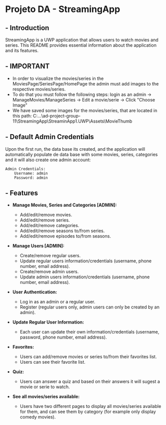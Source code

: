 # Projeto DA - StreamingApp

## - Introduction

StreamingApp is a UWP application that allows users to watch movies and series. This README provides essential information about the application and its features.

## - IMPORTANT

 - In order to visualize the movies/series in the MoviesPage/SeriesPage/HomePage the admin must add images to the respective movies/series.
 - To do that you must follow the following steps: login as an admin -> ManageMovies/ManageSeries -> Edit a movie/serie -> Click "Choose Image"
 - We have saved some images for the movies/series, that are located in this path: C:...\ad-project-group-11\StreamingApp\StreaminApp1.UWP\Assets\MovieThumb 

## - Default Admin Credentials

Upon the first run, the data base its created, and the application will automatically populate de data base with some movies, series, categories and it will also create one admin account:

    Admin Credentials:
        Username: admin
        Password: admin

## - Features

- **Manage Movies, Series and Categories [ADMIN]:**
  - Add/edit/remove movies.
  - Add/edit/remove series.
  - Add/edit/remove categories.
  - Add/edit/remove seasons to/from series.
  - Add/edit/remove episodes to/from seasons.

- **Manage Users [ADMIN]:**
  - Create/remove regular users.
  - Update regular users information/credentials (username, phone number, email address).
  - Create/remove admin users.
  - Update admin users information/credentials (username, phone number, email address).
  
- **User Authentication:**
  - Log in as an admin or a regular user.
  - Register (regular users only, admin users can only be created by an admin).

- **Update Regular User Information:**
  - Each user can update their own information/credentials (username, password, phone number, email address).

- **Favorites:**
  - Users can add/remove movies or series to/from their favorites list.
  - Users can see their favorite list.

- **Quiz:**
  - Users can answer a quiz and based on their answers it will sugest a movie or serie to watch.

- **See all movies/series available:**
  - Users have two different pages to display all movies/series available for them, and can see them by category (for example only display comedy movies).
